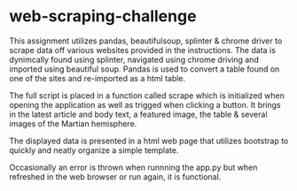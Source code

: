 # web-scraping-challenge
This assignment utilizes pandas, beautifulsoup, splinter & chrome driver to scrape data off various websites provided in the instructions. The data is dynimcally found using splinter, navigated using chrome driving and imported using beautiful soup. Pandas is used to convert a table found on one of the sites and re-imported as a html table.

The full script is placed in a function called scrape which is initialized when opening the application as well as trigged when clicking a button. It brings in the latest article and body text, a featured image, the table & several images of the Martian hemisphere. 

The displayed data is presented in a html web page that utilizes bootstrap to quickly and neatly organize a simple template.

Occasionally an error is thrown when runnning the app.py but when refreshed in the web browser or run again, it is functional.
